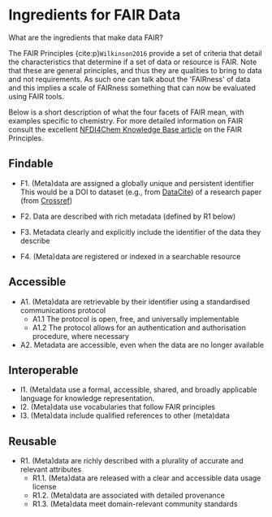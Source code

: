 # Ingredients for FAIR Data

What are the ingredients that make data FAIR?

The FAIR Principles {cite:p}`Wilkinson2016` provide a set of criteria that detail the characteristics
that determine if a set of data or resource is FAIR.  Note that these are general principles, and thus they
are qualities to bring to data and not requirements.  As such one can talk about the 'FAIRness' of data
and this implies a scale of FAIRness something that can now be evaluated using FAIR tools.

Below is a short description of what the four facets of FAIR mean, with examples specific to chemistry. For more 
detailed information on FAIR consult the excellent [NFDI4Chem Knowledge Base article](https://knowledgebase.nfdi4chem.de/knowledge_base/docs/topics/fair/) on the FAIR 
Principles.

## Findable
- F1. (Meta)data are assigned a globally unique and persistent identifier
  This would be a DOI to dataset (e.g., from [DataCite](https://datacite.org/)) 
  of a research paper (from [Crossref](https://www.crossref.org/))
- F2. Data are described with rich metadata (defined by R1 below)
  
- F3. Metadata clearly and explicitly include the identifier of the data they describe
- F4. (Meta)data are registered or indexed in a searchable resource
## Accessible
- A1. (Meta)data are retrievable by their identifier using a standardised communications protocol
  - A1.1 The protocol is open, free, and universally implementable
  - A1.2 The protocol allows for an authentication and authorisation procedure, where necessary
- A2. Metadata are accessible, even when the data are no longer available
## Interoperable
- I1. (Meta)data use a formal, accessible, shared, and broadly applicable language for knowledge representation.
- I2. (Meta)data use vocabularies that follow FAIR principles
- I3. (Meta)data include qualified references to other (meta)data
## Reusable
- R1. (Meta)data are richly described with a plurality of accurate and relevant attributes
  - R1.1. (Meta)data are released with a clear and accessible data usage license
  - R1.2. (Meta)data are associated with detailed provenance
  - R1.3. (Meta)data meet domain-relevant community standards

```{bibliography}
```